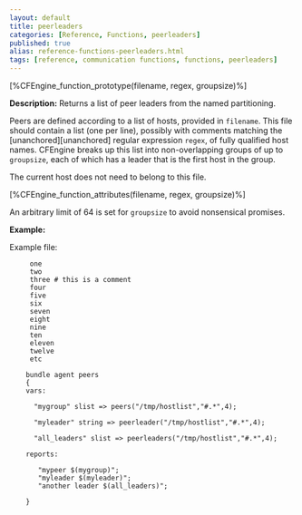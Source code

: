 ```yaml
---
layout: default
title: peerleaders
categories: [Reference, Functions, peerleaders]
published: true
alias: reference-functions-peerleaders.html
tags: [reference, communication functions, functions, peerleaders]
---
```


[%CFEngine_function_prototype(filename, regex, groupsize)%]

**Description:** Returns a list of peer leaders from the named partitioning.

Peers are defined according to a list of hosts, provided in `filename`. This 
file should contain a list (one per line), possibly with comments matching the
[unanchored][unanchored] regular expression `regex`, of fully qualified host 
names. CFEngine breaks up this list into non-overlapping groups of up to 
`groupsize`, each of which has a leader that is the first host in the group.

The current host does not need to belong to this file.

[%CFEngine_function_attributes(filename, regex, groupsize)%]

An arbitrary limit of 64 is set for `groupsize` to avoid nonsensical 
promises.

**Example:**

Example file:

```cf3
     one
     two
     three # this is a comment
     four
     five
     six
     seven
     eight
     nine
     ten
     eleven
     twelve
     etc
```

```cf3
    bundle agent peers
    {
    vars:

      "mygroup" slist => peers("/tmp/hostlist","#.*",4);

      "myleader" string => peerleader("/tmp/hostlist","#.*",4);

      "all_leaders" slist => peerleaders("/tmp/hostlist","#.*",4);

    reports:

       "mypeer $(mygroup)";
       "myleader $(myleader)";
       "another leader $(all_leaders)";

    }
```
